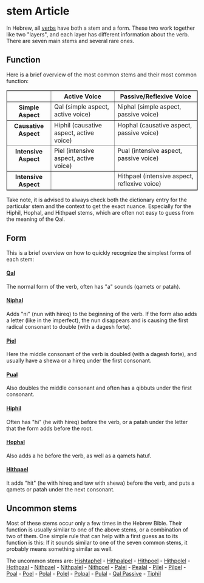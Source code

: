 # stem Article

In Hebrew, all [verbs](https://git.door43.org/Door43/en-uhg/src/master/content/verb/02.md) have both a stem and a form. These two work together like two "layers", and each layer has different information about the verb.
There are seven main stems and several rare ones.

## Function
Here is a brief overview of the most common stems and their most common function:
<table border="1" class="docutils">
<tbody valign="top">
<tr class="row-odd"><td></td><th>Active Voice</th><th>Passive/Reflexive Voice</th>
</tr>
<tr class="row-even"><th>Simple Aspect</th><td>Qal (simple aspect, active voice)</td><td>Niphal (simple aspect, passive voice)</td>
</tr>
<tr class="row-odd"><th>Causative Aspect</th><td>Hiphil (causative aspect, active voice)</td><td>Hophal (causative aspect, passive voice)</td>
</tr>
<tr class="row-even"><th>Intensive Aspect</th><td>Piel (intensive aspect, active voice)</td><td>Pual (intensive aspect, passive voice)</td>
</tr>
<tr class="row-odd"><th>Intensive Aspect</th></td><td><td>Hithpael (intensive aspect, reflexive voice)</td>
</tr>
</tbody>
</table>

Take note, it is advised to always check both the dictionary entry for the particular stem and the context to get the exact nuance. Especially for the Hiphil, Hophal, and Hithpael stems, which are often not easy to guess from the meaning of the Qal.

## Form
This is a brief overview on how to quickly recognize the simplest forms of each stem:

#### [Qal](https://git.door43.org/Door43/en-uhg/src/master/content/stem_qal/02.md)
The normal form of the verb, often has "a" sounds (qamets or patah).

#### [Niphal](https://git.door43.org/Door43/en-uhg/src/master/content/stem_niphal/02.md)
Adds "ni" (nun with hireq) to the beginning of the verb. If the form also adds a letter (like in the imperfect), the nun disappears and is causing the first radical consonant to double (with a dagesh forte).

#### [Piel](https://git.door43.org/Door43/en-uhg/src/master/content/stem_piel/02.md)
Here the middle consonant of the verb is doubled (with a dagesh forte), and usually have a shewa or a hireq under the first consonant.

#### [Pual](https://git.door43.org/Door43/en-uhg/src/master/content/stem_pual/02.md)
Also doubles the middle consonant and often has a qibbuts under the first consonant.

#### [Hiphil](https://git.door43.org/Door43/en-uhg/src/master/content/stem_hiphil/02.md)
Often has "hi" (he with hireq) before the verb, or a patah under the letter that the form adds before the root.

#### [Hophal](https://git.door43.org/Door43/en-uhg/src/master/content/stem_hophal/02.md)
Also adds a he before the verb, as well as a qamets hatuf.

#### [Hithpael](https://git.door43.org/Door43/en-uhg/src/master/content/stem_hithpael/02.md)
It adds "hit" (he with hireq and taw with shewa) before the verb, and puts a qamets or patah under the next consonant.

## Uncommon stems
Most of these stems occur only a few times in the Hebrew Bible. Their function is usually similar to one of the above stems, or a combination of two of them.
One simple rule that can help with a first guess as to its function is this: If it sounds similar to one of the seven common stems, it probably means something similar as well.

The uncommon stems are:
[Hishtaphel](https://git.door43.org/Door43/en-uhg/src/master/content/stem_hishtaphel/02.md) - [Hithpalpel](https://git.door43.org/Door43/en-uhg/src/master/content/stem_hithpalpel/02.md) - [Hithpoel](https://git.door43.org/Door43/en-uhg/src/master/content/stem_hithpoel/02.md) - [Hithpolel](https://git.door43.org/Door43/en-uhg/src/master/content/stem_hithpolel/02.md) - [Hothpaal](https://git.door43.org/Door43/en-uhg/src/master/content/stem_hothpaal/02.md) - [Nithpael](https://git.door43.org/Door43/en-uhg/src/master/content/stem_nithpael/02.md) - [Nithpalel](https://git.door43.org/Door43/en-uhg/src/master/content/stem_nithpalel/02.md) - [Nithpoel](https://git.door43.org/Door43/en-uhg/src/master/content/stem_nithpoel/02.md) - [Palel](https://git.door43.org/Door43/en-uhg/src/master/content/stem_palel/02.md) - [Pealal](https://git.door43.org/Door43/en-uhg/src/master/content/stem_pealal/02.md) - [Pilel](https://git.door43.org/Door43/en-uhg/src/master/content/stem_pilel/02.md) - [Pilpel](https://git.door43.org/Door43/en-uhg/src/master/content/stem_pilpel/02.md) - [Poal](https://git.door43.org/Door43/en-uhg/src/master/content/stem_poal/02.md) - [Poel](https://git.door43.org/Door43/en-uhg/src/master/content/stem_poel/02.md) - [Polal](https://git.door43.org/Door43/en-uhg/src/master/content/stem_polal/02.md) - [Polel](https://git.door43.org/Door43/en-uhg/src/master/content/stem_polel/02.md) - [Polpal](https://git.door43.org/Door43/en-uhg/src/master/content/stem_polpal/02.md) - [Pulal](https://git.door43.org/Door43/en-uhg/src/master/content/stem_pulal/02.md) - [Qal Passive](https://git.door43.org/Door43/en-uhg/src/master/content/stem_qal_passive/02.md) - [Tiphil](https://git.door43.org/Door43/en-uhg/src/master/content/stem_tiphil/02.md)